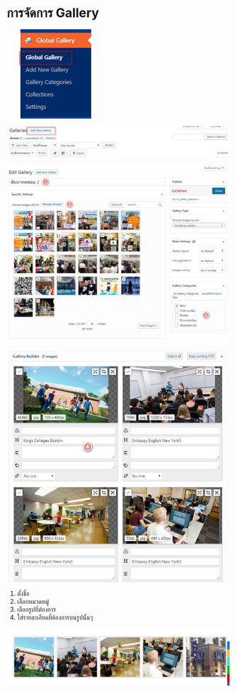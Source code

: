 # การจัดการ Gallery

![](.gitbook/assets/screenshot_02-05-2019_16-58-13.jpg)

![](.gitbook/assets/screenshot_03-05-2019_11-34-09.jpg)

![](.gitbook/assets/screenshot_03-05-2019_11-35-21.jpg)

![](.gitbook/assets/screenshot_03-05-2019_11-36-51.jpg)

1. ตั้งชื่อ
2. เลือกหมวดหมู่
3. เลือกรูปที่ต้องการ
4. ใส่รายละเอียดที่ต้องการบนรูปนั้นๆ

![&#xE15;&#xE31;&#xE27;&#xE2D;&#xE22;&#xE48;&#xE32;&#xE07;&#xE23;&#xE39;&#xE1B;&#xE17;&#xE35;&#xE48;&#xE41;&#xE2A;&#xE14;&#xE07;](.gitbook/assets/screenshot_03-05-2019_11-37-40.jpg)





